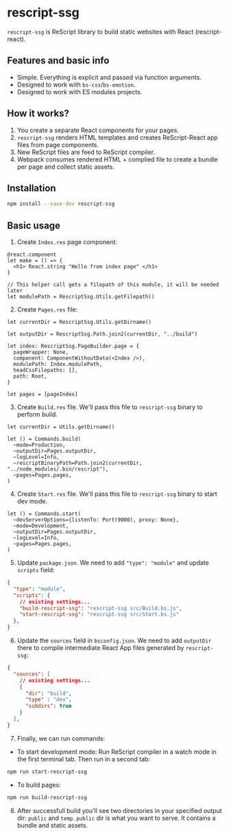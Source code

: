 # rescript-ssg
`rescript-ssg` is ReScript library to build static websites with React (rescript-react).

## Features and basic info
- Simple. Everything is explicit and passed via function arguments.
- Designed to work with `bs-css`/`bs-emotion`.
- Designed to work with ES modules projects.

## How it works?
1. You create a separate React components for your pages.
2. `rescript-ssg` renders HTML templates and creates ReScript-React app files from page components.
3. New ReScript files are feed to ReScript compiler.
4. Webpack consumes rendered HTML + complied file to create a bundle per page and collect static assets.

## Installation

```bash
npm install --save-dev rescript-ssg
```

## Basic usage
1. Create `Index.res` page component:

```rescript
@react.component
let make = () => {
  <h1> React.string "Hello from index page" </h1>
}

// This helper call gets a filepath of this module, it will be needed later
let modulePath = RescriptSsg.Utils.getFilepath()
```

2. Create `Pages.res` file:

```rescript
let currentDir = RescriptSsg.Utils.getDirname()

let outputDir = RescriptSsg.Path.join2(currentDir, "../build")

let index: RescriptSsg.PageBuilder.page = {
  pageWrapper: None,
  component: ComponentWithoutData(<Index />),
  modulePath: Index.modulePath,
  headCssFilepaths: [],
  path: Root,
}

let pages = [pageIndex]
```

3. Create `Build.res` file. We'll pass this file to `rescript-ssg` binary to perform build.

```rescript
let currentDir = Utils.getDirname()

let () = Commands.build(
  ~mode=Production,
  ~outputDir=Pages.outputDir,
  ~logLevel=Info,
  ~rescriptBinaryPath=Path.join2(currentDir, "../node_modules/.bin/rescript"),
  ~pages=Pages.pages,
)
```

4. Create `Start.res` file. We'll pass this file to `rescript-ssg` binary to start dev mode.

```rescript
let () = Commands.start(
  ~devServerOptions={listenTo: Port(9000), proxy: None},
  ~mode=Development,
  ~outputDir=Pages.outputDir,
  ~logLevel=Info,
  ~pages=Pages.pages,
)
```

5. Update `package.json`. We need to add `"type": "module"` and update `scripts` field:

```json
{
  "type": "module",
  "scripts": {
    // existing settings...
    "build-rescript-ssg": "rescript-ssg src/Build.bs.js",
    "start-rescript-ssg": "rescript-ssg src/Start.bs.js"
  },
}
```

6. Update the `sources` field in `bsconfig.json`. We need to add `outputDir` there to compile intermediate React App files generated by `rescript-ssg`:

```json
{
  "sources": [
    // existing settings...
    {
      "dir": "build",
      "type" : "dev",
      "subdirs": true
    }
  ],
}
```

7. Finally, we can run commands:
- To start development mode:
Run ReScript compiler in a watch mode in the first terminal tab.
Then run in a second tab:

```bash
npm run start-rescript-ssg
```

- To build pages:

```bash
npm run build-rescript-ssg
```

8. After successfull build you'll see two directories in your specified output dir: `public` and `temp`. `public` dir is what you want to serve. It contains a bundle and static assets.
